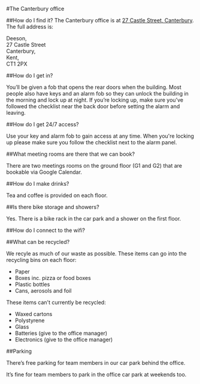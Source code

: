 #The Canterbury office

##How do I find it? 
The Canterbury office is at [27 Castle Street, Canterbury](https://www.google.co.uk/maps/place/27+Castle+St,+Canterbury+CT1+2PX,+UK/data=!4m2!3m1!1s0x47decbc97c5a07b1:0xe87a3a45bce9ea6f?sa=X&ved=0ahUKEwjjhKHUkPLMAhUqJMAKHSynA00Q8gEIGzAA). The full address is:

Deeson,     
27 Castle Street   
Canterbury,  
Kent,   
CT1 2PX

##How do I get in?

You’ll be given a fob that opens the rear doors when the building. Most people also have keys and an alarm fob so they can unlock the building in the morning and lock up at night.  If you’re locking up, make sure you’ve followed the checklist near the back door before setting the alarm and leaving.

##How do I get 24/7 access?

Use your key and alarm fob to gain access at any time. When you're locking up please make sure you follow the checklist next to the alarm panel.

##What meeting rooms are there that we can book?

There are two meetings rooms on the ground floor (G1 and G2) that are bookable via Google Calendar.

##How do I make drinks?

Tea and coffee is provided on each floor.

##Is there bike storage and showers?

Yes. There is a bike rack in the car park and a shower on the first floor.

##How do I connect to the wifi?


##What can be recycled?

We recyle as much of our waste as possible. These items can go into the recycling bins on each floor:

- Paper
- Boxes inc. pizza or food boxes
- Plastic bottles
- Cans, aerosols and foil

These items can't currently be recycled:

- Waxed cartons
- Polystyrene
- Glass
- Batteries (give to the office manager)
- Electronics (give to the office manager)

##Parking

There’s free parking for team members in our car park behind the office.

It’s fine for team members to park in the office car park at weekends too.

